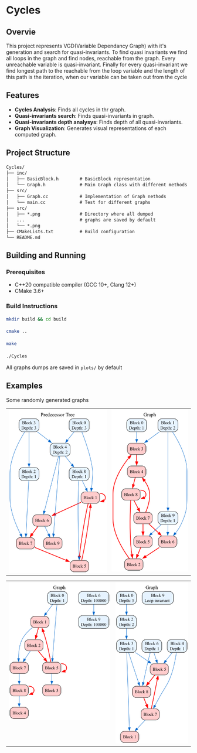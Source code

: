 # Cycles

## Overvie

This project represents VGD(Variable Dependancy Graph) with it's generation and search for quasi-invariants. To find quasi invariants we find all loops in the graph and find nodes, reachable from the graph. Every unreachable variable is quasi-invariant. Finally for every quasi-invariant  we find longest path to the reachable from the loop variable and the length of this path is the iteration, when our variable can be taken out from the cycle

## Features

- **Cycles Analysis**: Finds all cycles in thr graph.
- **Quasi-invariants search**: Finds quasi-invariants in graph.
- **Quasi-invariants depth analysys**: Finds depth of all quasi-invariants.
- **Graph Visualization**: Generates visual representations of each computed graph.

## Project Structure

```t
Cycles/
├── inc/
│   ├── BasicBlock.h        # BasicBlock representation
│   └── Graph.h             # Main Graph class with different methods
├── src/
│   ├── Graph.cc            # Implementation of Graph nethods
│   └── main.cc             # Test for different graphs
├── src/                    
│   ├── *.png               # Directory where all dumped 
│   ...                     # graphs are saved by default
│   └── *.png
├── CMakeLists.txt          # Build configuration
└── README.md
```

## Building and Running

### Prerequisites

- C++20 compatible compiler (GCC 10+, Clang 12+)
- CMake 3.6+

### Build Instructions

```bash
mkdir build && cd build

cmake ..

make

./Cycles
```

All graphs dumps are saved in ```plots/``` by default

## Examples

Some randomly generated graphs

<table>
  <tr valign="top">
    <td><img src="plots/Example1.png" alt="Image 1" style="width: 100%;" /></td>
    <td><img src="plots/Example2.png" alt="Image 2" style="width: 100%;" /></td>
  </tr>
</table>

<table>
  <tr valign="top">
    <td><img src="plots/Example3.png" alt="Image 1" style="width: 100%;" /></td>
    <td><img src="plots/Example4.png" alt="Image 2" style="width: 100%;" /></td>
  </tr>
</table>
